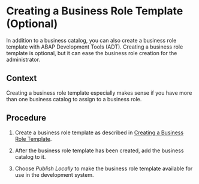 <!-- copyd81e91e33dd24f0b9cd0899e672735f3 -->

# Creating a Business Role Template \(Optional\)

In addition to a business catalog, you can also create a business role template with ABAP Development Tools \(ADT\). Creating a business role template is optional, but it can ease the business role creation for the administrator.



## Context

Creating a business role template especially makes sense if you have more than one business catalog to assign to a business role.



## Procedure

1.  Create a business role template as described in [Creating a Business Role Template](https://help.sap.com/docs/abap-cloud/abap-development-tools-user-guide/creating-business-role-template?locale=en-US).

2.  After the business role template has been created, add the business catalog to it.

3.  Choose *Publish Locally* to make the business role template available for use in the development system.


